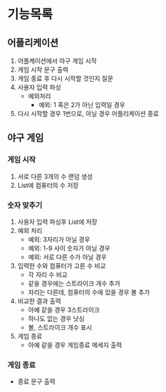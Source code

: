 # 기능목록

## 어플리케이션

1. 어플케이션에서 야구 게임 시작
2. 게임 시작 문구 출력
3. 게임 종료 후 다시 시작할 것인지 질문
4. 사용자 입력 파싱
   - 예외처리
     - 예외: 1 혹은 2가 아닌 입력일 경우
5. 다시 시작할 경우 1번으로, 아닐 경우 어플리케이션 종료

## 야구 게임

### 게임 시작

1. 서로 다른 3개의 수 랜덤 생성
2. List에 컴퓨터의 수 저장

### 숫자 맞추기

1. 사용자 입력 파싱후 List에 저장
2. 예외 처리
   - 예외: 3자리가 아닐 경우
   - 예외: 1-9 사이 숫자가 아닐 경우
   - 예외: 서로 다른 수가 아닐 경우
3. 입력한 수와 컴퓨터가 고른 수 비교
   - 각 자리 수 비교
   - 같을 경우에는 스트라이크 개수 추가
   - 자리는 다른데, 컴퓨터의 수에 있을 경우 볼 추가
4. 비교한 결과 출력
   - 아예 같을 경우 3스트라이크
   - 하나도 없는 경우 낫싱
   - 볼, 스트라이크 개수 표시
5. 게임 종료
   - 아예 같을 경우 게임종료 메세지 출력

### 게임 종료

- 종료 문구 출력
